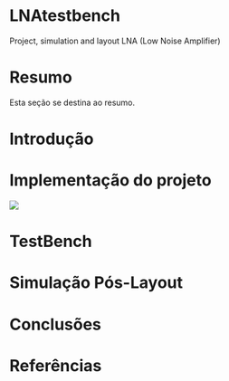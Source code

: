 # LNAtestbench
Project, simulation and layout LNA (Low Noise Amplifier)
# Resumo
Esta seção se destina ao resumo.

# Introdução
# Implementação do projeto
![](PNG-brasão-Ufersa-194x300.png-small)
# TestBench
# Simulação Pós-Layout
# Conclusões
# Referências

